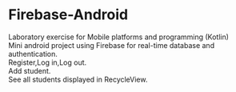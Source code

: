 # Firebase-Android
Laboratory exercise for Mobile platforms and programming (Kotlin) </br>
Mini android project using Firebase for real-time database and authentication. </br>
Register,Log in,Log out.</br>
Add student. </br>
See all students displayed in RecycleView.

